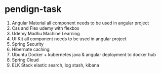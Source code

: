 # pendign-task

1. Angular Material all component needs to be used in angular project
2. Css and Flex udemy with flexbox
3. Udemy Madhu Machine Learning
4. UI Kit all component needs to be used in angular project
5. Spring Security
6. Hibernate caching
7. Ubuntu Docker + kubernetes java & angular deployment to docker hub
8. Spring Cloud
9. ELK Stack elastic search, log stash, kibana
